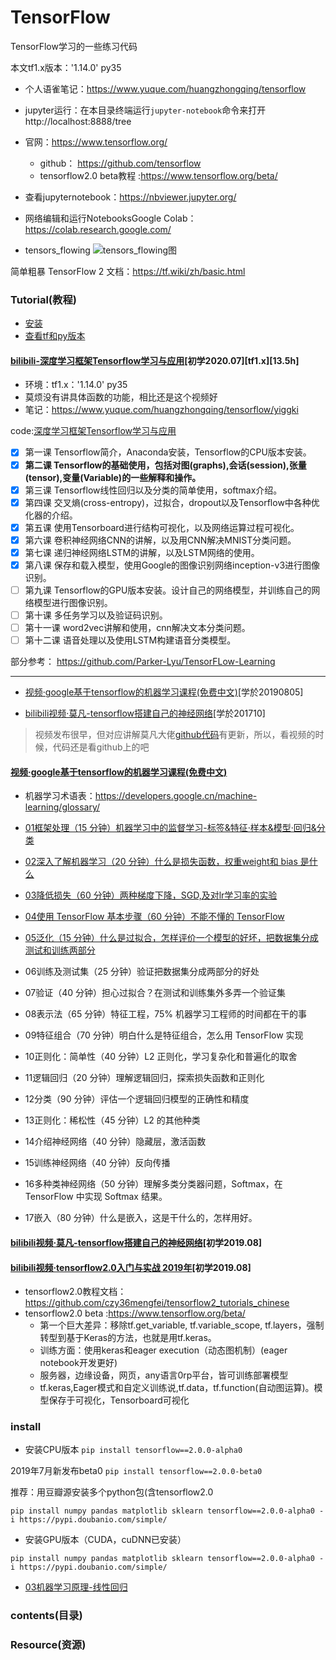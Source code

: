 # TensorFlow
TensorFlow学习的一些练习代码

本文tf1.x版本：'1.14.0' py35

* 个人语雀笔记：https://www.yuque.com/huangzhongqing/tensorflow

* jupyter运行：在本目录终端运行`jupyter-notebook`命令来打开http://localhost:8888/tree

* 官网：https://www.tensorflow.org/
    * github： https://github.com/tensorflow
    * tensorflow2.0 beta教程 :https://www.tensorflow.org/beta/
* 查看jupyternotebook：https://nbviewer.jupyter.org/
* 网络编辑和运行NotebooksGoogle Colab：https://colab.research.google.com/
* tensors_flowing
![tensors_flowing图](https://www.tensorflow.org/images/tensors_flowing.gif)



简单粗暴 TensorFlow 2 文档：https://tf.wiki/zh/basic.html


### Tutorial(教程)

* [安装](00TensorFlow基本概念和安装方法.ipynb)
* [查看tf和py版本](02.01tensorflow学习笔记一：查看版本号.ipynb)

#### [bilibili-深度学习框架Tensorflow学习与应用](https://www.bilibili.com/video/BV1kW411W7pZ)[初学2020.07][tf1.x][13.5h]

* 环境：tf1.x：'1.14.0' py35
* 莫烦没有讲具体函数的功能，相比还是这个视频好
* 笔记：https://www.yuque.com/huangzhongqing/tensorflow/yiggki

code:[深度学习框架Tensorflow学习与应用](./深度学习框架Tensorflow学习与应用)
* [x] 第一课 Tensorflow简介，Anaconda安装，Tensorflow的CPU版本安装。
* [x] **第二课 Tensorflow的基础使用，包括对图(graphs),会话(session),张量(tensor),变量(Variable)的一些解释和操作。**
* [x] 第三课 Tensorflow线性回归以及分类的简单使用，softmax介绍。
* [x] 第四课 交叉熵(cross-entropy)，过拟合，dropout以及Tensorflow中各种优化器的介绍。
* [x] 第五课 使用Tensorboard进行结构可视化，以及网络运算过程可视化。
* [x] 第六课 卷积神经网络CNN的讲解，以及用CNN解决MNIST分类问题。
* [x] 第七课 递归神经网络LSTM的讲解，以及LSTM网络的使用。
* [x] 第八课 保存和载入模型，使用Google的图像识别网络inception-v3进行图像识别。
* [ ] 第九课 Tensorflow的GPU版本安装。设计自己的网络模型，并训练自己的网络模型进行图像识别。
* [ ] 第十课 多任务学习以及验证码识别。
* [ ] 第十一课 word2vec讲解和使用，cnn解决文本分类问题。
* [ ] 第十二课 语音处理以及使用LSTM构建语音分类模型。

部分参考： https://github.com/Parker-Lyu/TensorFLow-Learning

---


* [视频·google基于tensorflow的机器学习课程(免费中文)](https://developers.google.cn/machine-learning/crash-course/)[学於20190805]


* [bilibili视频·莫凡-tensorflow搭建自己的神经网络](https://www.bilibili.com/video/av16001891?zw)[学於201710]
>视频发布很早，但对应讲解莫凡大佬[github代码](https://github.com/MorvanZhou/Tensorflow-Tutorial)有更新，所以，看视频的时候，代码还是看github上的吧



#### [视频·google基于tensorflow的机器学习课程(免费中文)](https://developers.google.cn/machine-learning/crash-course/)

* 机器学习术语表：https://developers.google.cn/machine-learning/glossary/
* [01框架处理（15 分钟）机器学习中的监督学习-标签&特征·样本&模型·回归&分类](./google_tensorflow/01框架处理.md)

* [02深入了解机器学习（20 分钟）什么是损失函数，权重weight和 bias 是什么](/google_tensorflow/02深入了解机器学习.md)
* [03降低损失（60 分钟）两种梯度下降，SGD,及对lr学习率的实验](/google_tensorflow/03降低损失.md)
* [04使用 TensorFlow 基本步骤（60 分钟）不能不懂的 TensorFlow](/google_tensorflow/04使用TensorFlow的基本步骤.md)
* [05泛化（15 分钟）什么是过拟合，怎样评价一个模型的好坏，把数据集分成测试和训练两部分](/google_tensorflow/泛化.md)
* 06训练及测试集（25 分钟）验证把数据集分成两部分的好处
* 07验证（40 分钟）担心过拟合？在测试和训练集外多弄一个验证集
* 08表示法（65 分钟）特征工程，75% 机器学习工程师的时间都在干的事
* 09特征组合（70 分钟）明白什么是特征组合，怎么用 TensorFlow 实现
* 10正则化：简单性（40 分钟）L2 正则化，学习复杂化和普遍化的取舍
* 11逻辑回归（20 分钟）理解逻辑回归，探索损失函数和正则化
* 12分类（90 分钟）评估一个逻辑回归模型的正确性和精度
* 13正则化：稀松性（45 分钟）L2 的其他种类
* 14介绍神经网络（40 分钟）隐藏层，激活函数
* 15训练神经网络（40 分钟）反向传播
* 16多种类神经网络（50 分钟）理解多类分类器问题，Softmax，在 TensorFlow 中实现 Softmax 结果。
* 17嵌入（80 分钟）什么是嵌入，这是干什么的，怎样用好。


#### [bilibili视频·莫凡-tensorflow搭建自己的神经网络](https://www.bilibili.com/video/av16001891?zw)[初学2019.08]



#### [bilibili视频·tensorflow2.0入门与实战 2019年](https://www.bilibili.com/video/av62215565?from=search&seid=1287497745063342076)[初学2019.08]

* tensorflow2.0教程文档：https://github.com/czy36mengfei/tensorflow2_tutorials_chinese
* tensorflow2.0 beta :https://www.tensorflow.org/beta/
    * 第一个巨大差异：移除tf.get_variable, tf.variable_scope, tf.layers，强制转型到基于Keras的方法，也就是用tf.keras。
    * 训练方面：使用keras和eager execution（动态图机制）(eager notebook开发更好)
    * 服务器，边缘设备，网页，any语言0rp平台，皆可训练部署模型
    * tf.keras,Eager模式和自定义训练说,tf.data，tf.function(自动图运算)。模型保存于可视化，Tensorboard可视化



### install

* 安装CPU版本
`pip install tensorflow==2.0.0-alpha0`

2019年7月新发布beta0
`pip install tensorflow==2.0.0-beta0`

推荐：用豆瓣源安装多个python包(含tensorflow2.0

`pip install numpy pandas matplotlib sklearn tensorflow==2.0.0-alpha0 -i https://pypi.doubanio.com/simple/`

* 安装GPU版本（CUDA，cuDNN已安装）

`pip install numpy pandas matplotlib sklearn tensorflow==2.0.0-alpha0 -i https://pypi.doubanio.com/simple/`


* [03机器学习原理-线性回归](./tensorflow2.0/)











### contents(目录)


### Resource(资源)


